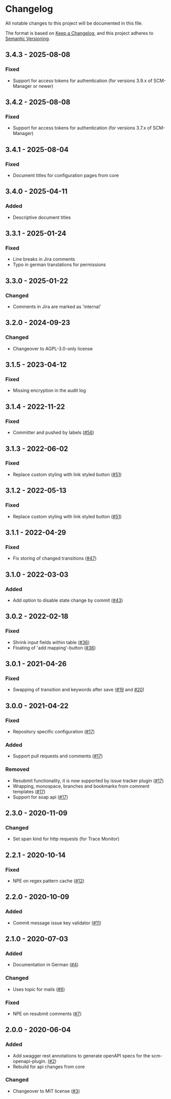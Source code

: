 # Changelog
All notable changes to this project will be documented in this file.

The format is based on [Keep a Changelog](https://keepachangelog.com/en/1.0.0/),
and this project adheres to [Semantic Versioning](https://semver.org/spec/v2.0.0.html).

## 3.4.3 - 2025-08-08
### Fixed
- Support for access tokens for authentication (for versions 3.9.x of SCM-Manager or newer)

## 3.4.2 - 2025-08-08
### Fixed
- Support for access tokens for authentication (for versions 3.7.x of SCM-Manager)

## 3.4.1 - 2025-08-04
### Fixed
- Document titles for configuration pages from core

## 3.4.0 - 2025-04-11
### Added
- Descriptive document titles

## 3.3.1 - 2025-01-24
### Fixed
- Line breaks in Jira comments
- Typo in german translations for permissions

## 3.3.0 - 2025-01-22
### Changed
- Comments in Jira are marked as 'internal'

## 3.2.0 - 2024-09-23
### Changed
- Changeover to AGPL-3.0-only license

## 3.1.5 - 2023-04-12
### Fixed
- Missing encryption in the audit log

## 3.1.4 - 2022-11-22
### Fixed
- Committer and pushed by labels ([#56](https://github.com/scm-manager/scm-jira-plugin/pull/56))

## 3.1.3 - 2022-06-02
### Fixed
- Replace custom styling with link styled button ([#51](https://github.com/scm-manager/scm-jira-plugin/pull/51))

## 3.1.2 - 2022-05-13
### Fixed
- Replace custom styling with link styled button ([#51](https://github.com/scm-manager/scm-jira-plugin/pull/51))

## 3.1.1 - 2022-04-29
### Fixed
- Fix storing of changed transitions ([#47](https://github.com/scm-manager/scm-jira-plugin/pull/47))

## 3.1.0 - 2022-03-03
### Added
- Add option to disable state change by commit ([#43](https://github.com/scm-manager/scm-jira-plugin/pull/43))

## 3.0.2 - 2022-02-18
### Fixed
- Shrink input fields within table ([#36](https://github.com/scm-manager/scm-jira-plugin/pull/36))
- Floating of 'add mapping'-button ([#36](https://github.com/scm-manager/scm-jira-plugin/pull/36))

## 3.0.1 - 2021-04-26
### Fixed
- Swapping of transition and keywords after save ([#19](https://github.com/scm-manager/scm-jira-plugin/issues/19) and [#20](https://github.com/scm-manager/scm-jira-plugin/pull/20))

## 3.0.0 - 2021-04-22
### Fixed
- Repository specific configuration ([#17](https://github.com/scm-manager/scm-jira-plugin/pull/17))

### Added
- Support pull requests and comments ([#17](https://github.com/scm-manager/scm-jira-plugin/pull/17))

### Removed
- Resubmit functionality, it is now supported by issue tracker plugin ([#17](https://github.com/scm-manager/scm-jira-plugin/pull/17))
- Wrapping, monospace, branches and bookmarks from comment templates ([#17](https://github.com/scm-manager/scm-jira-plugin/pull/17))
- Support for soap api ([#17](https://github.com/scm-manager/scm-jira-plugin/pull/17))

## 2.3.0 - 2020-11-09
### Changed
- Set span kind for http requests (for Trace Monitor)

## 2.2.1 - 2020-10-14
### Fixed
- NPE on regex pattern cache ([#12](https://github.com/scm-manager/scm-jira-plugin/pull/12))

## 2.2.0 - 2020-10-09
### Added
- Commit message issue key validator ([#11](https://github.com/scm-manager/scm-jira-plugin/pull/11))

## 2.1.0 - 2020-07-03
### Added
- Documentation in German ([#4](https://github.com/scm-manager/scm-jira-plugin/pull/4))

### Changed
- Uses topic for mails ([#6](https://github.com/scm-manager/scm-jira-plugin/pull/6))

### Fixed
- NPE on resubmit comments ([#7](https://github.com/scm-manager/scm-jira-plugin/pull/7))

## 2.0.0 - 2020-06-04
### Added
- Add swagger rest annotations to generate openAPI specs for the scm-openapi-plugin. ([#2](https://github.com/scm-manager/scm-jira-plugin/pull/2))
- Rebuild for api changes from core

### Changed
- Changeover to MIT license ([#3](https://github.com/scm-manager/scm-jira-plugin/pull/3))

